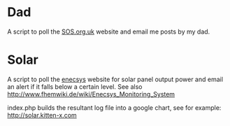Dad
===
A script to poll the [SOS.org.uk](http://sos.org.uk) website and email me posts by my dad.

Solar
=====
A script to poll the [enecsys](https://monitor.enecsys.net) website for solar panel output power
and email an alert if it falls below a certain level. See also
<http://www.fhemwiki.de/wiki/Enecsys_Monitoring_System>

index.php builds the resultant log file into a google chart, see for example:
<http://solar.kitten-x.com>

